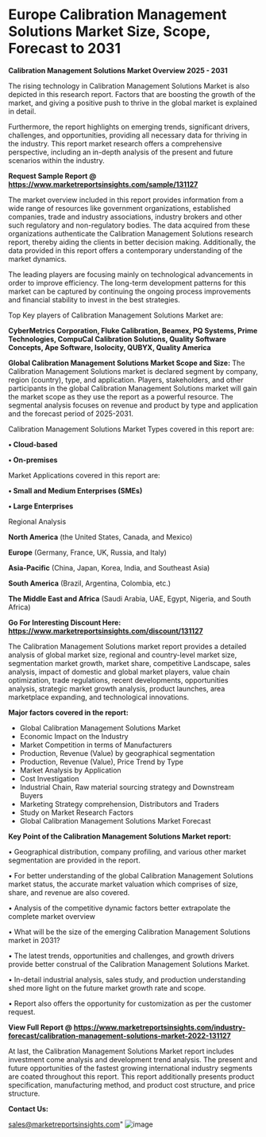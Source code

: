 # Europe Calibration Management Solutions Market Size, Scope, Forecast to 2031

<Strong> Calibration Management Solutions Market Overview 2025 - 2031</strong>

The rising technology in Calibration Management Solutions Market is also depicted in this research report. Factors that are boosting the growth of the market, and giving a positive push to thrive in the global market is explained in detail.

Furthermore, the report highlights on emerging trends, significant drivers, challenges, and opportunities, providing all necessary data for thriving in the industry. This report market research offers a comprehensive perspective, including an in-depth analysis of the present and future scenarios within the industry.

<strong>Request Sample Report @ <a href=https://www.marketreportsinsights.com/sample/131127>https://www.marketreportsinsights.com/sample/131127</a></strong>

The market overview included in this report provides information from a wide range of resources like government organizations, established companies, trade and industry associations, industry brokers and other such regulatory and non-regulatory bodies. The data acquired from these organizations authenticate the Calibration Management Solutions research report, thereby aiding the clients in better decision making. Additionally, the data provided in this report offers a contemporary understanding of the market dynamics.

The leading players are focusing mainly on technological advancements in order to improve efficiency. The long-term development patterns for this market can be captured by continuing the ongoing process improvements and financial stability to invest in the best strategies.

Top Key players of Calibration Management Solutions Market are:

<strong>CyberMetrics Corporation, Fluke Calibration, Beamex, PQ Systems, Prime Technologies, CompuCal Calibration Solutions, Quality Software Concepts, Ape Software, Isolocity, QUBYX, Quality America</strong>

<strong><b>Global Calibration Management Solutions Market Scope and Size:</b></strong>
The Calibration Management Solutions market is declared segment by company, region (country), type, and application. Players, stakeholders, and other participants in the global Calibration Management Solutions market will gain the market scope as they use the report as a powerful resource. The segmental analysis focuses on revenue and product by type and application and the forecast period of 2025-2031.

Calibration Management Solutions Market Types covered in this report are:

<strong>• Cloud-based

• On-premises</strong>

Market Applications covered in this report are:

<strong>• Small and Medium Enterprises (SMEs)

• Large Enterprises</strong> 

Regional Analysis

<strong>North America</strong> (the United States, Canada, and Mexico)

<strong>Europe</strong> (Germany, France, UK, Russia, and Italy)

<strong>Asia-Pacific</strong> (China, Japan, Korea, India, and Southeast Asia)

<strong>South America</strong> (Brazil, Argentina, Colombia, etc.)

<strong>The Middle East and Africa</strong> (Saudi Arabia, UAE, Egypt, Nigeria, and South Africa)

<strong>Go For Interesting Discount Here: <a href=https://www.marketreportsinsights.com/discount/131127>https://www.marketreportsinsights.com/discount/131127</a></strong>

The Calibration Management Solutions market report provides a detailed analysis of global market size, regional and country-level market size, segmentation market growth, market share, competitive Landscape, sales analysis, impact of domestic and global market players, value chain optimization, trade regulations, recent developments, opportunities analysis, strategic market growth analysis, product launches, area marketplace expanding, and technological innovations.

<strong><b>Major factors covered in the report:</b></strong>
<ul>
  <li>Global Calibration Management Solutions Market </li>
  <li>Economic Impact on the Industry</li>
  <li>Market Competition in terms of Manufacturers</li>
  <li>Production, Revenue (Value) by geographical segmentation</li>
  <li>Production, Revenue (Value), Price Trend by Type</li>
  <li>Market Analysis by Application</li>
  <li>Cost Investigation</li>
  <li>Industrial Chain, Raw material sourcing strategy and Downstream Buyers</li>
  <li>Marketing Strategy comprehension, Distributors and Traders</li>
  <li>Study on Market Research Factors</li>
  <li>Global Calibration Management Solutions Market Forecast</li>
</ul>

<strong><b>Key Point of the Calibration Management Solutions Market report:</b></strong>

• Geographical distribution, company profiling, and various other market segmentation are provided in the report.

• For better understanding of the global Calibration Management Solutions market status, the accurate market valuation which comprises of size, share, and revenue are also covered.

• Analysis of the competitive dynamic factors better extrapolate the complete market overview

• What will be the size of the emerging Calibration Management Solutions market in 2031?

• The latest trends, opportunities and challenges, and growth drivers provide better construal of the Calibration Management Solutions Market.

• In-detail industrial analysis, sales study, and production understanding shed more light on the future market growth rate and scope.

• Report also offers the opportunity for customization as per the customer request.

<strong><b>View Full Report @ <a href=https://www.marketreportsinsights.com/industry-forecast/calibration-management-solutions-market-2022-131127>https://www.marketreportsinsights.com/industry-forecast/calibration-management-solutions-market-2022-131127</a></b></strong>


At last, the Calibration Management Solutions Market report includes investment come analysis and development trend analysis. The present and future opportunities of the fastest growing international industry segments are coated throughout this report. This report additionally presents product specification, manufacturing method, and product cost structure, and price structure.

<strong>Contact Us:</strong>

sales@marketreportsinsights.com"
![image](https://github.com/user-attachments/assets/4241af09-46bb-495a-b185-e3658e62fe3a)
